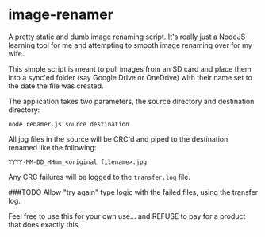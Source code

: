 image-renamer
=============

A pretty static and dumb image renaming script.  It's really just a NodeJS learning tool for me and attempting to smooth image renaming over for my wife.

This simple script is meant to pull images from an SD card and place them into a sync'ed folder (say Google Drive or OneDrive) with their name set to the date the file was created.

The application takes two parameters, the source directory and destination directory:

```
node renamer.js source destination
```

All jpg files in the source will be CRC'd and piped to the destination renamed like the following:

```
YYYY-MM-DD_HHmm_<original filename>.jpg
```

Any CRC failures will be logged to the `transfer.log` file.

###TODO
Allow "try again" type logic with the failed files, using the transfer log.

Feel free to use this for your own use... and REFUSE to pay for a product that does exactly this.